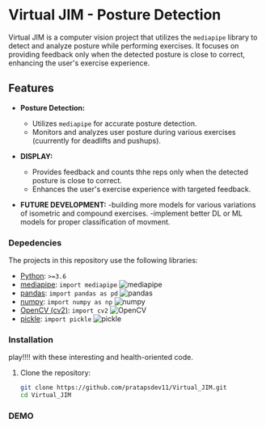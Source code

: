 # Virtual JIM - Posture Detection

Virtual JIM is a computer vision project that utilizes the `mediapipe` library to detect and analyze posture while performing exercises. It focuses on providing feedback only when the detected posture is close to correct, enhancing the user's exercise experience.

## Features

- **Posture Detection:**
  - Utilizes `mediapipe` for accurate posture detection.
  - Monitors and analyzes user posture during various exercises (cuurrently for deadlifts and pushups).

- **DISPLAY:**
  - Provides feedback and counts thhe reps  only when the detected posture is close to correct.
  - Enhances the user's exercise experience with targeted feedback.

 - **FUTURE DEVELOPMENT:**
   -building more models for various variations of isometric and compound exercises.
   -implement better DL or ML models for proper classification of movment.   



### Depedencies

The projects in this repository use the following libraries:

- [Python](https://www.python.org/): `>=3.6`
- [mediapipe](https://mediapipe.dev/): `import mediapipe` ![mediapipe](https://img.shields.io/badge/mediapipe-vX.X.X-blue)
- [pandas](https://pandas.pydata.org/): `import pandas as pd` ![pandas](https://img.shields.io/badge/pandas-v1.3.3-blue)
- [numpy](https://numpy.org/): `import numpy as np` ![numpy](https://img.shields.io/badge/numpy-v1.21.2-blue)
- [OpenCV (cv2)](https://opencv.org/): `import cv2` ![OpenCV](https://img.shields.io/badge/OpenCV-v4.5.3-blue)
- [pickle](https://docs.python.org/3/library/pickle.html): `import pickle` ![pickle](https://img.shields.io/badge/pickle-Python%20Standard%20Library-blue)

### Installation
play!!!! with these interesting and health-oriented code.  
1. Clone the repository:
   ```bash
   git clone https://github.com/pratapsdev11/Virtual_JIM.git
   cd Virtual_JIM

### DEMO

